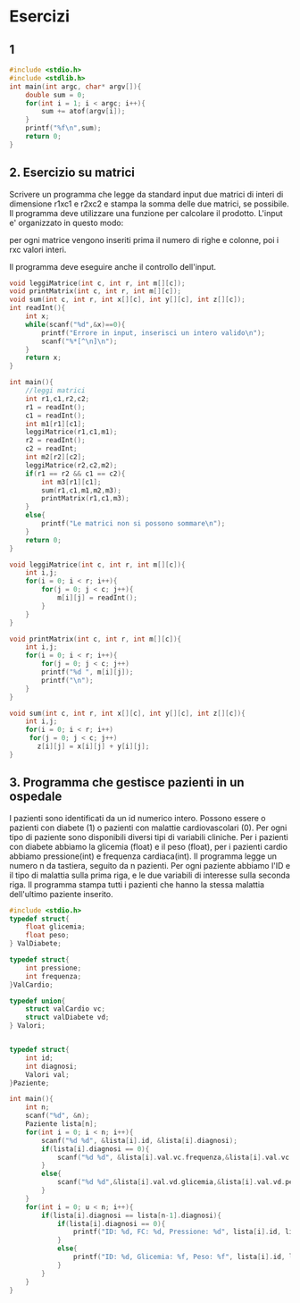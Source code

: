 # Esercizi

## 1

````c
#include <stdio.h>
#include <stdlib.h>
int main(int argc, char* argv[]){
    double sum = 0;
    for(int i = 1; i < argc; i++){
        sum += atof(argv[i]);
    }
    printf("%f\n",sum);
    return 0;
}
````

## 2. Esercizio su matrici

Scrivere un programma che legge da standard input due matrici di interi di dimensione r1xc1 e r2xc2 e stampa la somma delle due matrici, se possibile. Il programma deve utilizzare una funzione per calcolare il prodotto. L'input e' organizzato in questo modo:

per ogni matrice vengono inseriti prima il numero di righe e colonne, poi i rxc valori interi. 

Il programma deve eseguire anche il controllo dell'input.

````c
void leggiMatrice(int c, int r, int m[][c]);
void printMatrix(int c, int r, int m[][c]);
void sum(int c, int r, int x[][c], int y[][c], int z[][c]);
int readInt(){
    int x;
    while(scanf("%d",&x)==0){
        printf("Errore in input, inserisci un intero valido\n");
        scanf("%*[^\n]\n");
    }
    return x;
}

int main(){
    //leggi matrici
    int r1,c1,r2,c2;
    r1 = readInt();
    c1 = readInt();
    int m1[r1][c1];
    leggiMatrice(r1,c1,m1);
    r2 = readInt();
    c2 = readInt;
    int m2[r2][c2];
    leggiMatrice(r2,c2,m2);
    if(r1 == r2 && c1 == c2){
        int m3[r1][c1];
        sum(r1,c1,m1,m2,m3);
        printMatrix(r1,c1,m3);
    }
    else{
        printf("Le matrici non si possono sommare\n");
    }
    return 0;
}

void leggiMatrice(int c, int r, int m[][c]){
    int i,j;
    for(i = 0; i < r; i++){
        for(j = 0; j < c; j++){
            m[i][j] = readInt();
        }
    }
}

void printMatrix(int c, int r, int m[][c]){
    int i,j;
    for(i = 0; i < r; i++){
        for(j = 0; j < c; j++)
        printf("%d ", m[i][j]);
        printf("\n");
    }
}

void sum(int c, int r, int x[][c], int y[][c], int z[][c]){
    int i,j;
    for(i = 0; i < r; i++)
     for(j = 0; j < c; j++)
       z[i][j] = x[i][j] + y[i][j];
}
````

## 3. Programma che gestisce pazienti in un ospedale

I pazienti sono identificati da un id numerico intero. Possono essere o pazienti con diabete (1) o pazienti con malattie cardiovascolari (0). Per ogni tipo di paziente sono disponibili diversi tipi
di variabili cliniche. Per i pazienti con diabete abbiamo la glicemia (float) e il peso (float), per i pazienti cardio abbiamo 
pressione(int) e frequenza cardiaca(int). Il programma legge un numero n da tastiera, seguito da n pazienti. Per ogni paziente 
abbiamo l'ID e il tipo di malattia sulla prima riga, e le due variabili di interesse sulla seconda riga. Il programma stampa tutti i 
pazienti che hanno la stessa malattia dell'ultimo paziente inserito.

````c
#include <stdio.h>
typedef struct{
    float glicemia;
    float peso;
} ValDiabete;

typedef struct{
    int pressione;
    int frequenza;
}ValCardio;

typedef union{
    struct valCardio vc;
    struct valDiabete vd;
} Valori;


typedef struct{
    int id;
    int diagnosi;
    Valori val;
}Paziente;

int main(){
    int n;
    scanf("%d", &n);
    Paziente lista[n];
    for(int i = 0; i < n; i++){
        scanf("%d %d", &lista[i].id, &lista[i].diagnosi);
        if(lista[i].diagnosi == 0){
            scanf("%d %d", &lista[i].val.vc.frequenza,&lista[i].val.vc.pressione);
        }
        else{
            scanf("%d %d",&lista[i].val.vd.glicemia,&lista[i].val.vd.peso);
        }
    }
    for(int i = 0; u < n; i++){
        if(lista[i].diagnosi == lista[n-1].diagnosi){
            if(lista[i].diagnosi == 0){
                printf("ID: %d, FC: %d, Pressione: %d", lista[i].id, lista[i].val.vc.frequenza, lista[i].val.vc.pressione);
            }
            else{
                printf("ID: %d, Glicemia: %f, Peso: %f", lista[i].id, lista[i].val.vd.glicemia,lista[i].val.vd.peso);
            }
        }
    }
}
````